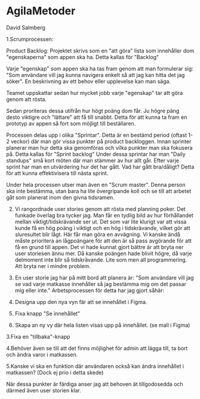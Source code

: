 # AgilaMetoder

David Salmberg


1.Scrumprocessen:

Product Backlog:
Projektet skrivs som en "att göra" lista som innehåller dom "egenskaperna" som appen ska ha. Detta kallas för "Backlog"

Varje "egenskap" som appen ska ha tas fram genom att man formulerar sig: "Som användare vill jag kunna navigera enkelt så att jag kan hitta det jag söker". En beskrivning av ett behov eller upplevelse kan man säga. 

Teamet uppskattar sedan hur mycket jobb varje "egenskap" tar att göra genom att rösta. 

Sedan proriteras dessa utifrån hur högt poäng dom får. Ju högre päng desto viktigre och "lättare" att få till snabbt.
Detta för att kunna ta fram en prototyp av appen så fort som möjligt till beställaren. 


Processen delas upp i olika "Sprintar". Detta är en bestämd period (oftast 1-2 veckor) där man gör vissa punkter på product backloggen. 
Innan sprinter planerar man hur detta ska genomföras och vilka punkter man ska fokusera på. 
Detta kallas för "Sprint backlog"
Under dessa sprintar har man "Daily standups" små kort möten där man stämmer av hur allt går. 
Efter varje sprint har man en utvärdering hur det har gått.
Vad har gått bra/dåligt? 
Detta för att kunna effektivisera till nästa sprint. 

Under hela processen utser man även en "Scrum master". Denna person ska inte bestämma, utan bara ha lite övergripande koll och se till att arbetet gåt som planerat inom den givna tidsramen. 


2. Vi rangordnade user stories genom att rösta med planning poker. 
   Det funkade överlag bra tycker jag. Man får en tydlig bild av hur förhållandet mellan viktigt/tidskrävande ser ut.
   Det som var lite klurigt var att vissa kunde få en hög poäng i viktigt och en hög i tidskrävande, vilket gör att sluresultet blir lågt.
   Här får man göra en avvägning. Vi kanske ändå måste prioritera an lågpoängare för att den är så pass avgörande för att få en grund till appen. 
   Det vi hade kunnat gjort bättre är att bryta ner user storiesen ännu mer. Då kanske poängen hade blivit högre, då varje delmoment inte blir så            tidskrävande. Lite som men all programmering. Att bryta ner i mindre problem.
   
3.  En user storie jag har på mitt bord att planera är:
    "Som användare vill jag se vad  varje  matkasse innehåller så jag bestämma mig om det passar mig eller inte."
    Arbetsprocessen för detta har jag gjort såhär:
    
1. Designa upp den nya vyn fär att se innehållet i Figma.
  
2. Fixa knapp "Se innehållet"

2. Skapa an ny vy där hela listen visas upp på innehållet. (se mall i Figma)

3.Fixa en "tillbaka"-knapp

4.Behöver även se till att det finns möjlighet för admin att lägga till, ta bort och ändra varor i matkassen.

5.Kanske vi ska en funktion där användaren också kan ändra innehållet i matkassen? (Dock ej prio i detta skede)

När dessa punkter är färdiga anser jag att behoven ät tillgodosedda och därmed även user storien klar.
